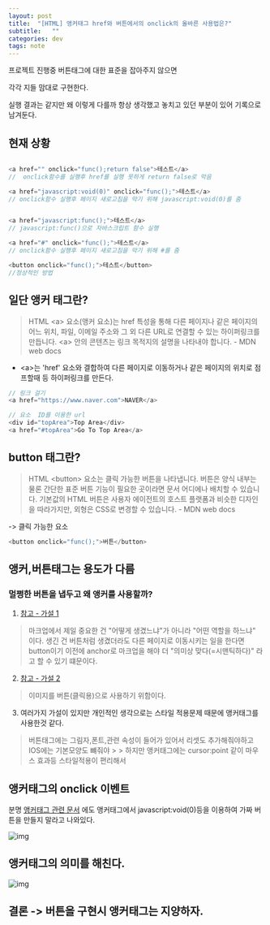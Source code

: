 ```yaml
---
layout: post
title:  "[HTML] 앵커태그 href와 버튼에서의 onclick의 올바른 사용법은?"
subtitle:   ""
categories: dev
tags: note
--- 
```


프로젝트 진행중 버튼태그에 대한 표준을 잡아주지 않으면 

각각 지들 맘대로 구현한다.

실행 결과는 같지만 왜 이렇게 다를까 항상 생각했고 놓치고 있던 부분이 있어 기록으로 남겨둔다.


## 현재 상황


```javascript

<a href="" onclick="func();return false">테스트</a>
//  onclick함수를 실행후 href를 실행 못하게 return false로 막음

<a href="javascript:void(0)" onclick="func();">테스트</a>
// onclick함수 실행후 페이지 새로고침을 막기 위해 javascript:void(0)를 줌


<a href="javascript:func();">테스트</a>
// javascript:func()으로 자바스크립트 함수 실행

<a href="#" onclick="func();">테스트</a>
// onclick함수 실행후 페이지 새로고침을 막기 위해 #를 줌

<button onclick="func();">테스트</button>
//정상적인 방법
```



## 일단 앵커 태그란?

> HTML &lt;a&gt; 요소(앵커 요소)는 href 특성을 통해 다른 페이지나 같은 페이지의 어느 위치, 파일, 
> 이메일 주소와 그 외 다른 URL로 연결할 수 있는 하이퍼링크를 만듭니다. 
> &lt;a&gt; 안의 콘텐츠는 링크 목적지의 설명을 나타내야 합니다. - MDN web docs


- &lt;a&gt;는 'href' 요소와 결합하여 다른 페이지로 이동하거나 같은 페이지의 위치로 점프할때 등 하이퍼링크를 만든다.

```javascript
// 링크 걸기
<a href="https://www.naver.com">NAVER</a>

// 요소  ID를 이용한 url
<div id="topArea">Top Area</div>
<a href="#topArea">Go To Top Area</a>
```

## button 태그란?

> HTML &lt;button&gt; 요소는 클릭 가능한 버튼을 나타냅니다. 버튼은 양식 내부는 물론 간단한 표준 버튼 기능이
> 필요한 곳이라면 문서 어디에나 배치할 수 있습니다. 기본값의 HTML 버튼은 사용자 에이전트의 
> 호스트 플랫폼과 비슷한 디자인을 따라가지만, 외형은 CSS로 변경할 수 있습니다. - MDN web docs

-> 클릭 가능한 요소

```javascript
<button onclick="func();">버튼</button>
```


## 앵커,버튼태그는 용도가 다름 

### 멀쩡한 버튼을 냅두고 왜 앵커를 사용할까?

1. [참고 - 가설 1](https://edu.goorm.io/qna/11553)
> 마크업에서 제일 중요한 건 "어떻게 생겼느냐"가 아니라 "어떤 역할을 하느냐" 이다.
> 생긴 건 버튼처럼 생겼더라도 다른 페이지로 이동시키는 일을 한다면 button이기 이전에 anchor로 
> 마크업을 해야 더 "의미상 맞다(=시맨틱하다)" 라고 할 수 있기 떄문이다.



2. [참고 - 가설 2](https://blog.outsider.ne.kr/223)
> 이미지를 버튼(클릭용)으로 사용하기 위함이다.


3. 여러가지 가설이 있지만 개인적인 생각으로는 스타일 적용문제 때문에 앵커태그를 사용한것 같다.

> 버튼태그에는 그림자,폰트,관련 속성이 들어가 있어서 리셋도 추가해줘야하고 IOS에는 기본모양도 뺴줘야 > > 하지만 앵커태그에는 cursor:point 같이 마우스 효과등 스타일적용이 편리해서 



## 앵커태그의 onclick 이벤트

분명  [앵커태그 관련 문서](https://developer.mozilla.org/ko/docs/Web/HTML/Element/a)
에도 앵커태그에서 javascript:void(0)등을 이용하여 가짜 버튼을 만들지 말라고 나와있다.

![img](https://chung10kr.github.io/assets/img/2021-04-25-2.PNG)


## 앵커태그의 의미를 해친다.

![img](https://chung10kr.github.io/assets/img/2021-04-25-3.PNG)
 



## 결론 -> 버튼을 구현시 앵커태그는 지양하자.